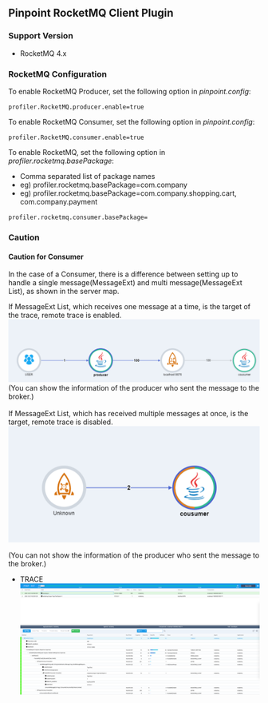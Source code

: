 ## Pinpoint RocketMQ Client Plugin

### Support Version 
- RocketMQ 4.x
 

### RocketMQ Configuration
To enable RocketMQ Producer, set the following option in *pinpoint.config*:
```
profiler.RocketMQ.producer.enable=true
```
To enable RocketMQ Consumer, set the following option in *pinpoint.config*:
```
profiler.RocketMQ.consumer.enable=true
```
To enable RocketMQ, set the following option in *profiler.rocketmq.basePackage*:
- Comma separated list of package names
- eg) profiler.rocketmq.basePackage=com.company
- eg) profiler.rocketmq.basePackage=com.company.shopping.cart, com.company.payment
```
profiler.rocketmq.consumer.basePackage=
```
### Caution
#### Caution for Consumer
In the case of a Consumer,
there is a difference between setting up to handle a single message(MessageExt) and multi message(MessageExt List), as shown in the server map.

If MessageExt List, which receives one message at a time, is the target of the trace, remote trace is enabled.   
![ROCKETMQ Server Map](../../doc/images/plugin/rocketmq/ROCKET_MQ.png)  
(You can show the information of the producer who sent the message to the broker.)
<br><br>
If MessageExt List, which has received multiple messages at once, is the target, remote trace is disabled.
![ROCKETMQ Consumer_Server Map](../../doc/images/plugin/rocketmq/ROCKETMQ_CONSUMER.png)

(You can not show the information of the producer who sent the message to the broker.)

- TRACE <br/>
![ROCKETMQ Server Map](../../doc/images/plugin/rocketmq/ROCKET_MQ_TRACE.png)  